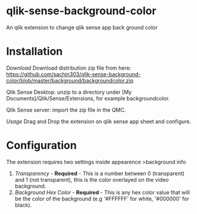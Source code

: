 # qlik-sense-background-color
An qlik extension to change qlik sense app back ground color


# Installation

*Download*
Download distribution zip file from here: https://github.com/sachin303/qlik-sense-background-color/blob/master/background/backgroundcolor.zip

Qlik Sense Desktop: unzip to a directory under [My Documents]/Qlik/Sense/Extensions, for example backgroundcolor.

Qlik Sense server: import the zip file in the QMC.

*Usage*
Drag and Drop the extension on qlik sense app sheet and configure.

# Configuration
The extension requires two settings inside appearence >background info

1. *Transparency* - **Required** - This is a number between 0 (transparent) and 1 (not transparent), this is the color overlayed on the video background.
2. *Background Hex Color* - **Required** - This is any hex color value that will be the color of the background (e.g '#FFFFFF' for white, '#000000' for black).
